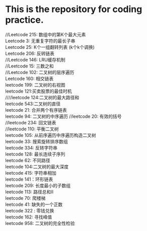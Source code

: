 # This is the repository for coding practice.
//Leetcode 215: 数组中的第K个最大元素      
Leetcode 3: 无重复字符的最长子串      
Leetcode 25: K个一组翻转列表   (k个k个调换)      
Leetcode 206: 反转链表      
//Leetcode 146: LRU缓存机制      
//Leetcode 15: 三数之和      
//Leetcode 102: 二叉树的层序遍历      
Leetcode 160: 相交链表      
leetcode 199: 二叉树的右视图      
leetcode 121:买卖股票的最佳时机      
////leetcode 124:二叉树的最大路径和      
leetcode 543:二叉树的直径      
leetcode 21: 合并两个有序链表      
leetcode 94: 二叉树的中序遍历
//leetcode 20: 有效的括号      
//leetcode 234: 回文链表      
//leetcode 110: 平衡二叉树              
leetcode 105: 从前序遍历中序遍历构造二叉树      
leetcode 33: 搜索旋转排序数组      
leetcode 334: 反转字符串      
leetcode 128: 最长连续子序列      
leetcode 62: 不同路径            
leetcode 104:二叉树的最大深度      
leetcode 415: 字符串相加      
leetcode 141：环形链表            
leetcode 209: 长度最小的子数组      
leetcode 113: 路径总和II      
leetcode 70: 爬楼梯            
leetcode 41: 缺失的一个正数      
leetcode 322 : 零钱兑换      
leetcode 162: 寻找峰值            
leetcode 958: 二叉树的完全性检验      

